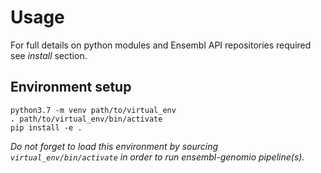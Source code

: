 Usage
========

For full details on python modules and Ensembl API repositories required see *install* section.

Environment setup
-----------------

```
python3.7 -m venv path/to/virtual_env
. path/to/virtual_env/bin/activate
pip install -e .
```

*Do not forget to load this environment by sourcing `virtual_env/bin/activate` in order to run ensembl-genomio pipeline(s).*

